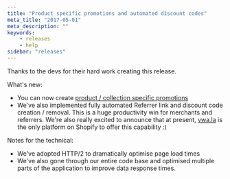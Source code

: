 ```yaml
---
title: "Product specific promotions and automated discount codes"
meta_title: "2017-05-01"
meta_description: ""
keywords:
    - releases
    - help
sidebar: "releases"
---
```


Thanks to the devs for their hard work creating this release.

What's new:

*   You can now create [product / collection specific promotions](http://intercom.help/vwala/merchant-help/promotions-101)
*   We've also implemented fully automated Referrer link and discount code creation / removal. This is a huge productivity win for merchants and referrers. We're also really excited to announce that at present, [vwa.la](http://vwa.la) is the only platform on Shopify to offer this capability :)

Notes for the technical:

*   We've adopted HTTP/2 to dramatically optimise page load times
*   We've also gone through our entire code base and optimised multiple parts of the application to improve data response times.